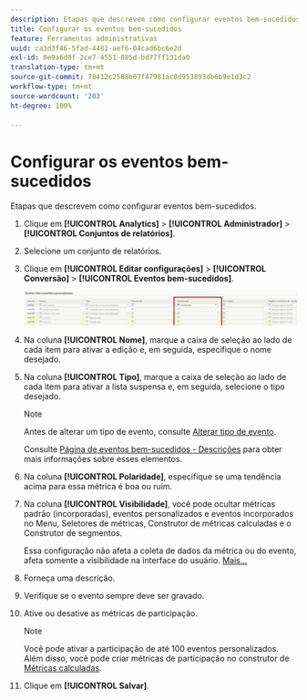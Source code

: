 ```yaml
---
description: Etapas que descrevem como configurar eventos bem-sucedidos.
title: Configurar os eventos bem-sucedidos
feature: Ferramentas administrativas
uuid: ca3d3f46-5fad-4481-aef6-04cad6bc6e2d
exl-id: 0e9a6d8f-2ce7-4551-885d-bd77ff131da0
translation-type: tm+mt
source-git-commit: 78412c2588b07f47981ac0d953893db6b9e1d3c2
workflow-type: tm+mt
source-wordcount: '203'
ht-degree: 100%

---
```


# Configurar os eventos bem-sucedidos

Etapas que descrevem como configurar eventos bem-sucedidos.

1. Clique em **[!UICONTROL Analytics]** > **[!UICONTROL Administrador]** > **[!UICONTROL Conjuntos de relatórios]**.
1. Selecione um conjunto de relatórios.
1. Clique em **[!UICONTROL Editar configurações]** > **[!UICONTROL Conversão]** > **[!UICONTROL Eventos bem-sucedidos]**.

   ![Resultado da etapa](assets/success_event_page.png)

1. Na coluna **[!UICONTROL Nome]**, marque a caixa de seleção ao lado de cada item para ativar a edição e, em seguida, especifique o nome desejado.
1. Na coluna **[!UICONTROL Tipo]**, marque a caixa de seleção ao lado de cada item para ativar a lista suspensa e, em seguida, selecione o tipo desejado.

   >[!NOTE]
   >
   >Antes de alterar um tipo de evento, consulte [Alterar tipo de evento](/help/admin/admin/c-success-events/event-type.md).

   Consulte [Página de eventos bem-sucedidos - Descrições](/help/admin/admin/c-success-events/success-event.md) para obter mais informações sobre esses elementos.

1. Na coluna **[!UICONTROL Polaridade]**, especifique se uma tendência acima para essa métrica é boa ou ruim.
1. Na coluna **[!UICONTROL Visibilidade]**, você pode ocultar métricas padrão (incorporadas), eventos personalizados e eventos incorporados no Menu, Seletores de métricas, Construtor de métricas calculadas e o Construtor de segmentos.

   Essa configuração não afeta a coleta de dados da métrica ou do evento, afeta somente a visibilidade na interface do usuário. [Mais...](/help/admin/admin/metric-visibility.md)
1. Forneça uma descrição.
1. Verifique se o evento sempre deve ser gravado.
1. Ative ou desative as métricas de participação.

   >[!NOTE]
   >
   >Você pode ativar a participação de até 100 eventos personalizados. Além disso, você pode criar métricas de participação no construtor de [Métricas calculadas](/help/components/c-calcmetrics/c-workflow/cm-workflow/c-build-metrics/participation-metric.md).

1. Clique em **[!UICONTROL Salvar]**.
